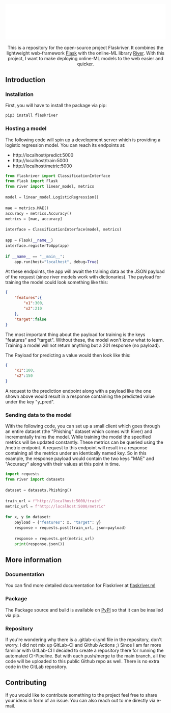 <p align="center">
    <img src="docs/img/text.png" alt="logo">
</p>

<p align="center">
    This is a repository for the open-source project Flaskriver. It combines the lightweight web-framework <a href="https://flask.palletsprojects.com/en/2.2.x/">Flask</a> with the online-ML library <a href="https://github.com/online-ml/river">River</a>. With this project, I want to make deploying online-ML models to the web easier and quicker.
</p>

## Introduction
### Installation
First, you will have to install the package via pip:

```sh
pip3 install flaskriver
```

### Hosting a model
The following code will spin up a development server which is providing a logistic regression model. You can reach its endpoints at:
- http://localhost/predict:5000
- http://localhost/train:5000
- http://localhost/metric:5000

```python
from flaskriver import ClassificationInterface
from flask import Flask
from river import linear_model, metrics

model = linear_model.LogisticRegression()

mae = metrics.MAE()
accuracy = metrics.Accuracy()
metrics = [mae, accuracy]

interface = ClassificationInterface(model, metrics)

app = Flask(__name__)
interface.registerToApp(app)

if __name__ == "__main__":
    app.run(host="localhost", debug=True)
```

At these endpoints, the app will await the training data as the JSON payload of the request (since river models work with dictionaries). The payload for training the model could look something like this:

```json
{
    "features":{
        "x1":300,
        "x2":210
    },
    "target":false
}
```

The most important thing about the payload for training is the keys "features" and "target". Without these, the model won't know what to learn. Training a model will not return anything but a 201 response (no payload).

The Payload for predicting a value would then look like this:

```json
{
    "x1":100,
    "x2":150
}
```

A request to the prediction endpoint along with a payload like the one shown above would result in a response containing the predicted value under the key "y_pred".

### Sending data to the model
With the following code, you can set up a small client which goes through an entire dataset (the "Phishing" dataset which comes with River) and incrementally trains the model. While training the model the specified metrics will be updated constantly. These metrics can be queried using the /metric endpoint. A request to this endpoint will result in a response containing all the metrics under an identically named key. So in this example, the response payload would contain the two keys "MAE" and "Accuracy" along with their values at this point in time.

```python
import requests
from river import datasets

dataset = datasets.Phishing()

train_url = f"http://localhost:5000/train"
metric_url = f"http://localhost:5000/metric"

for x, y in dataset:
    payload = {"features": x, "target": y}
    response = requests.post(train_url, json=payload)

    response = requests.get(metric_url)
    print(response.json())
```

## More information
### Documentation
You can find more detailed documentation for Flaskriver at <a href="https://flaskriver.ml">flaskriver.ml</a>

### Package
The Package source and build is available on <a href="https://pypi.org/project/flaskriver/">PyPI</a> so that it can be insalled via pip.

### Repository
If you're wondering why there is a .gitlab-ci.yml file in the repository, don't worry. I did not mix up GitLab-CI and Github Actions ;) Since I am far more familiar with GitLab-CI I decided to create a repository there for running the automated CI-Pipeline. But with each push/merge to the main branch, all the code will be uploaded to this public Github repo as well. There is no extra code in the GitLab repository.

## Contributing
If you would like to contribute something to the project feel free to share your ideas in form of an issue. You can also reach out to me directly via e-mail.
